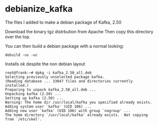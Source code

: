 # debianize_kafka

The files I added to make a debian package of Kafka, 2.50

Download the binary tgz distrbution from Apache
Then copy this directory over the top.

You can then build a debian package with a normal looking:

```
debuild -us -uc 
```

Installs ok despite the non debian layout

```
root@frank:~# dpkg -i kafka_2.50_all.deb 
Selecting previously unselected package kafka.
(Reading database ... 33047 files and directories currently installed.)
Preparing to unpack kafka_2.50_all.deb ...
Unpacking kafka (2.50) ...
Setting up kafka (2.50) ...
Warning: The home dir /usr/local/kafka you specified already exists.
Adding system user `kafka' (UID 106) ...
Adding new user `kafka' (UID 106) with group `nogroup' ...
The home directory `/usr/local/kafka' already exists.  Not copying from `/etc/skel'.
```
